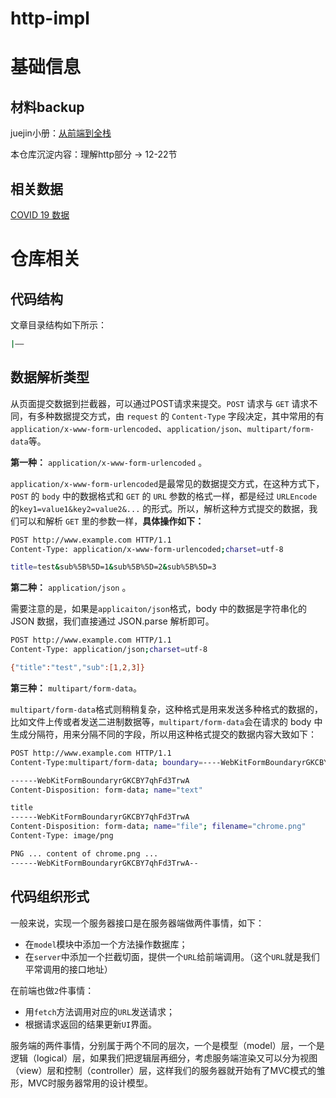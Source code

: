 # http-impl

# 基础信息

## 材料backup

juejin小册：[从前端到全栈](https://juejin.cn/book/7133100888566005763?utm_source=course_list)

本仓库沉淀内容：理解http部分 → 12-22节

## 相关数据
[COVID 19 数据](https://github.com/maxMaxineChen/COVID-19-worldwide-json-data-script)



# 仓库相关

## 代码结构


文章目录结构如下所示：

```bash
|——
```



## 数据解析类型

从页面提交数据到拦截器，可以通过POST请求来提交。`POST` 请求与 `GET` 请求不同，有多种数据提交方式，由 `request` 的 `Content-Type` 字段决定，其中常用的有`application/x-www-form-urlencoded`、`application/json`、`multipart/form-data`等。

**第一种：** `application/x-www-form-urlencoded` 。

`application/x-www-form-urlencoded`是最常见的数据提交方式，在这种方式下，`POST` 的 `body` 中的数据格式和 `GET` 的 `URL` 参数的格式一样，都是经过 `URLEncode` 的`key1=value1&key2=value2&...` 的形式。所以，解析这种方式提交的数据，我们可以和解析 `GET` 里的参数一样，**具体操作如下：**

```bash
POST http://www.example.com HTTP/1.1
Content-Type: application/x-www-form-urlencoded;charset=utf-8

title=test&sub%5B%5D=1&sub%5B%5D=2&sub%5B%5D=3
```

**第二种：** `application/json` 。

需要注意的是，如果是`applicaiton/json`格式，body 中的数据是字符串化的 JSON 数据，我们直接通过 JSON.parse 解析即可。

```bash
POST http://www.example.com HTTP/1.1
Content-Type: application/json;charset=utf-8

{"title":"test","sub":[1,2,3]}
```

**第三种：** `multipart/form-data`。

`multipart/form-data`格式则稍稍复杂，这种格式是用来发送多种格式的数据的，比如文件上传或者发送二进制数据等，`multipart/form-data`会在请求的 body 中生成分隔符，用来分隔不同的字段，所以用这种格式提交的数据内容大致如下：

```bash
POST http://www.example.com HTTP/1.1
Content-Type:multipart/form-data; boundary=----WebKitFormBoundaryrGKCBY7qhFd3TrwA

------WebKitFormBoundaryrGKCBY7qhFd3TrwA
Content-Disposition: form-data; name="text"

title
------WebKitFormBoundaryrGKCBY7qhFd3TrwA
Content-Disposition: form-data; name="file"; filename="chrome.png"
Content-Type: image/png

PNG ... content of chrome.png ...
------WebKitFormBoundaryrGKCBY7qhFd3TrwA--
```



## 代码组织形式

一般来说，实现一个服务器接口是在服务器端做两件事情，如下：

- 在`model`模块中添加一个方法操作数据库；
- 在`server`中添加一个拦截切面，提供一个`URL`给前端调用。（这个`URL`就是我们平常调用的接口地址）

在前端也做`2`件事情：

- 用`fetch`方法调用对应的`URL`发送请求；
- 根据请求返回的结果更新`UI`界面。

服务端的两件事情，分别属于两个不同的层次，一个是模型（model）层，一个是逻辑（logical）层，如果我们把逻辑层再细分，考虑服务端渲染又可以分为视图（view）层和控制（controller）层，这样我们的服务器就开始有了MVC模式的雏形，MVC时服务器常用的设计模型。











